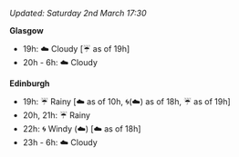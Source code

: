 *Updated: Saturday 2nd March 17:30*

**Glasgow**

* 19h: :cloud: Cloudy [:umbrella: as of 19h]
* 20h - 6h: :cloud: Cloudy

**Edinburgh**

* 19h: :umbrella: Rainy [:cloud: as of 10h, :cyclone:(:cloud:) as of 18h, :umbrella: as of 19h]
* 20h, 21h: :umbrella: Rainy
* 22h: :cyclone: Windy (:cloud:) [:cloud: as of 18h]
* 23h - 6h: :cloud: Cloudy
